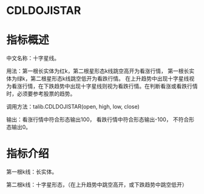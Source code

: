# CDLDOJISTAR

# 指标概述

中文名称：十字星线。

用法：第一根长实体为红k，第二根星形态k线跳空高开为看涨行情，
	第一根长实体为绿k，第二根星形态k线跳空低开为看跌行情。
	在上升趋势中出现十字星线视为看涨行情，在下跌趋势中出现十字星线则视为看跌行情。在判断看涨或看跌行情时，必须要参考股票的趋势。

调用方法：talib.CDLDOJISTAR(open, high, low, close)

输出：看涨行情中符合形态输出100， 看跌行情中符合形态输出-100， 不符合形态输出0。

# 指标介绍

第一根k线：长实体。

第二根k线：十字星形态，（在上升趋势中跳空高开，或下跌趋势中跳空低开）